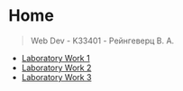 # Home
> Web Dev - K33401 - Рейнгеверц В. А.

- [Laboratory Work 1](lab1/)
- [Laboratory Work 2](lab2/)
- [Laboratory Work 3](lab3/)